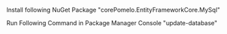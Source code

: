 Install following NuGet Package "corePomelo.EntityFrameworkCore.MySql" 

Run Following Command in Package Manager Console "update-database"

